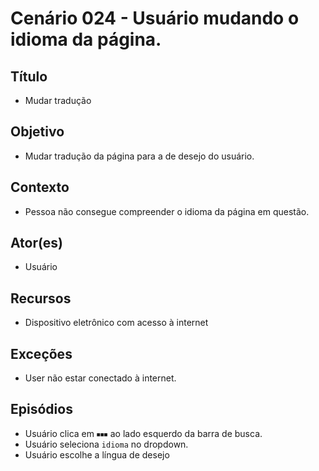 # Cenário 024 - Usuário mudando o idioma da página.

## Título
* Mudar tradução

## Objetivo
* Mudar tradução da página para a de desejo do usuário.

## Contexto
* Pessoa não consegue compreender o idioma da página em questão.

## Ator(es)
* Usuário

## Recursos
* Dispositivo eletrônico com acesso à internet 

## Exceções
* User não estar conectado à internet.

## Episódios
* Usuário clica em ```⏹⏹⏹``` ao lado esquerdo da barra de busca.
* Usuário seleciona ```idioma``` no dropdown.
* Usuário escolhe a língua de desejo

